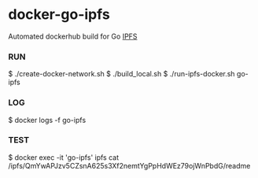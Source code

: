 # docker-go-ipfs
Automated dockerhub build for Go [IPFS](http://ipfs.io)

### RUN
$ ./create-docker-network.sh
$ ./build_local.sh
$ ./run-ipfs-docker.sh go-ipfs

### LOG
$ docker logs -f go-ipfs  

### TEST
$ docker exec -it 'go-ipfs' ipfs cat /ipfs/QmYwAPJzv5CZsnA625s3Xf2nemtYgPpHdWEz79ojWnPbdG/readme
